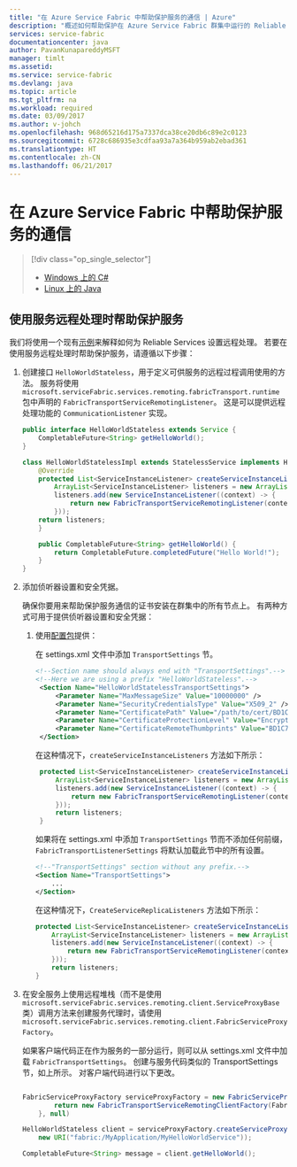 ```yaml
---
title: "在 Azure Service Fabric 中帮助保护服务的通信 | Azure"
description: "概述如何帮助保护在 Azure Service Fabric 群集中运行的 Reliable Services 的通信。"
services: service-fabric
documentationcenter: java
author: PavanKunapareddyMSFT
manager: timlt
ms.assetid: 
ms.service: service-fabric
ms.devlang: java
ms.topic: article
ms.tgt_pltfrm: na
ms.workload: required
ms.date: 03/09/2017
ms.author: v-johch
ms.openlocfilehash: 968d65216d175a7337dca38ce20db6c89e2c0123
ms.sourcegitcommit: 6728c686935e3cdfaa93a7a364b959ab2ebad361
ms.translationtype: HT
ms.contentlocale: zh-CN
ms.lasthandoff: 06/21/2017
---
```

# <a name="help-secure-communication-for-services-in-azure-service-fabric"></a>在 Azure Service Fabric 中帮助保护服务的通信
> [!div class="op_single_selector"]
> * [Windows 上的 C#](service-fabric-reliable-services-secure-communication.md)
> * [Linux 上的 Java](service-fabric-reliable-services-secure-communication-java.md)
>
>

## <a name="help-secure-a-service-when-youre-using-service-remoting"></a>使用服务远程处理时帮助保护服务
我们将使用一个现有[示例](service-fabric-reliable-services-communication-remoting-java.md)来解释如何为 Reliable Services 设置远程处理。 若要在使用服务远程处理时帮助保护服务，请遵循以下步骤：

1. 创建接口 `HelloWorldStateless`，用于定义可供服务的远程过程调用使用的方法。 服务将使用 `microsoft.serviceFabric.services.remoting.fabricTransport.runtime` 包中声明的 `FabricTransportServiceRemotingListener`。 这是可以提供远程处理功能的 `CommunicationListener` 实现。

    ```java
    public interface HelloWorldStateless extends Service {
        CompletableFuture<String> getHelloWorld();
    }

    class HelloWorldStatelessImpl extends StatelessService implements HelloWorldStateless {
        @Override
        protected List<ServiceInstanceListener> createServiceInstanceListeners() {
            ArrayList<ServiceInstanceListener> listeners = new ArrayList<>();
            listeners.add(new ServiceInstanceListener((context) -> {
                return new FabricTransportServiceRemotingListener(context,this);
            }));
        return listeners;
        }

        public CompletableFuture<String> getHelloWorld() {
            return CompletableFuture.completedFuture("Hello World!");
        }
    }
    ```
2. 添加侦听器设置和安全凭据。

    确保你要用来帮助保护服务通信的证书安装在群集中的所有节点上。 有两种方式可用于提供侦听器设置和安全凭据：

   1. 使用[配置包](service-fabric-application-model.md)提供：

       在 settings.xml 文件中添加 `TransportSettings` 节。

       ```xml
       <!--Section name should always end with "TransportSettings".-->
       <!--Here we are using a prefix "HelloWorldStateless".-->
        <Section Name="HelloWorldStatelessTransportSettings">
            <Parameter Name="MaxMessageSize" Value="10000000" />
            <Parameter Name="SecurityCredentialsType" Value="X509_2" />
            <Parameter Name="CertificatePath" Value="/path/to/cert/BD1C71E248B8C6834C151174DECDBDC02DE1D954.crt" />
            <Parameter Name="CertificateProtectionLevel" Value="EncryptandSign" />
            <Parameter Name="CertificateRemoteThumbprints" Value="BD1C71E248B8C6834C151174DECDBDC02DE1D954" />
        </Section>

       ```

       在这种情况下，`createServiceInstanceListeners` 方法如下所示：

       ```java
        protected List<ServiceInstanceListener> createServiceInstanceListeners() {
            ArrayList<ServiceInstanceListener> listeners = new ArrayList<>();
            listeners.add(new ServiceInstanceListener((context) -> {
                return new FabricTransportServiceRemotingListener(context,this, FabricTransportRemotingListenerSettings.loadFrom(HelloWorldStatelessTransportSettings));
            }));
            return listeners;
        }
       ```

        如果将在 settings.xml 中添加 `TransportSettings` 节而不添加任何前缀，`FabricTransportListenerSettings` 将默认加载此节中的所有设置。

        ```xml
        <!--"TransportSettings" section without any prefix.-->
        <Section Name="TransportSettings">
            ...
        </Section>
        ```
        在这种情况下，`CreateServiceReplicaListeners` 方法如下所示：

        ```java
        protected List<ServiceInstanceListener> createServiceInstanceListeners() {
            ArrayList<ServiceInstanceListener> listeners = new ArrayList<>();
            listeners.add(new ServiceInstanceListener((context) -> {
                return new FabricTransportServiceRemotingListener(context,this);
            }));
            return listeners;
        }
       ```
3. 在安全服务上使用远程堆栈（而不是使用 `microsoft.serviceFabric.services.remoting.client.ServiceProxyBase` 类）调用方法来创建服务代理时，请使用 `microsoft.serviceFabric.services.remoting.client.FabricServiceProxyFactory`。

    如果客户端代码正在作为服务的一部分运行，则可以从 settings.xml 文件中加载 `FabricTransportSettings`。 创建与服务代码类似的 TransportSettings 节，如上所示。 对客户端代码进行以下更改。

    ```java

    FabricServiceProxyFactory serviceProxyFactory = new FabricServiceProxyFactory(c -> {
            return new FabricTransportServiceRemotingClientFactory(FabricTransportRemotingSettings.loadFrom("TransportPrefixTransportSettings"), null, null, null, null);
        }, null)

    HelloWorldStateless client = serviceProxyFactory.createServiceProxy(HelloWorldStateless.class,
        new URI("fabric:/MyApplication/MyHelloWorldService"));

    CompletableFuture<String> message = client.getHelloWorld();

    ```
